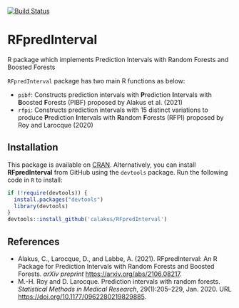 [![Build Status](https://app.travis-ci.com/calakus/RFpredInterval.svg?branch=main)](https://app.travis-ci.com/calakus/RFpredInterval.svg?branch=main)

# RFpredInterval
R package which implements Prediction Intervals with Random Forests and Boosted Forests

`RFpredInterval` package has two main R functions as below:

*    `pibf`: Constructs prediction intervals with **P**rediction **I**ntervals with **B**oosted **F**orests (PIBF) proposed by Alakus et al. (2021)
*    `rfpi`: Constructs prediction intervals with 15 distinct variations to produce **P**rediction **I**ntervals with **R**andom **F**orests (RFPI) proposed by Roy and Larocque (2020)

## Installation
This package is available on [CRAN](https://CRAN.R-project.org/package=RFpredInterval). Alternatively, you can install **RFpredInterval** from GitHub using the `devtools` package. Run the following code in `R` to install:

```R
if (!require(devtools)) {
  install.packages("devtools")
  library(devtools)
}
devtools::install_github('calakus/RFpredInterval')
```   
## References

- Alakus, C., Larocque, D., and Labbe, A. (2021). RFpredInterval: An R Package for Prediction Intervals with Random Forests and Boosted Forests. *arXiv preprint* <https://arxiv.org/abs/2106.08217>.
- M.-H. Roy and D. Larocque. Prediction intervals with random forests. *Statistical Methods in Medical Research*, 29(1):205–229, Jan. 2020. URL <https://doi.org/10.1177/0962280219829885>.
